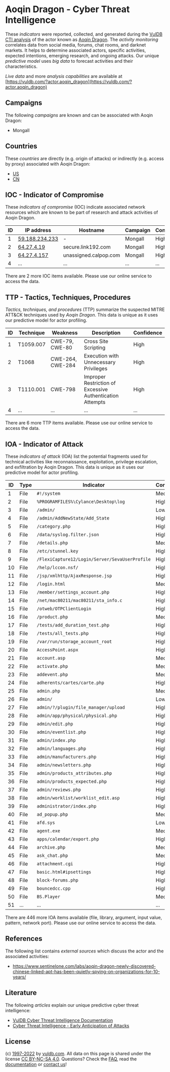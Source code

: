 # Aoqin Dragon - Cyber Threat Intelligence

These _indicators_ were reported, collected, and generated during the [VulDB CTI analysis](https://vuldb.com/?kb.cti) of the actor known as [Aoqin Dragon](https://vuldb.com/?actor.aoqin_dragon). The _activity monitoring_ correlates data from social media, forums, chat rooms, and darknet markets. It helps to determine associated actors, specific activities, expected intentions, emerging research, and ongoing attacks. Our unique _predictive model_ uses _big data_ to forecast activities and their characteristics.

_Live data_ and more _analysis capabilities_ are available at [https://vuldb.com/?actor.aoqin_dragon](https://vuldb.com/?actor.aoqin_dragon)

## Campaigns

The following _campaigns_ are known and can be associated with Aoqin Dragon:

* Mongall

## Countries

These _countries_ are directly (e.g. origin of attacks) or indirectly (e.g. access by proxy) associated with Aoqin Dragon:

* [US](https://vuldb.com/?country.us)
* [CN](https://vuldb.com/?country.cn)

## IOC - Indicator of Compromise

These _indicators of compromise_ (IOC) indicate associated network resources which are known to be part of research and attack activities of Aoqin Dragon.

ID | IP address | Hostname | Campaign | Confidence
-- | ---------- | -------- | -------- | ----------
1 | [59.188.234.233](https://vuldb.com/?ip.59.188.234.233) | - | Mongall | High
2 | [64.27.4.19](https://vuldb.com/?ip.64.27.4.19) | secure.link192.com | Mongall | High
3 | [64.27.4.157](https://vuldb.com/?ip.64.27.4.157) | unassigned.calpop.com | Mongall | High
4 | ... | ... | ... | ...

There are 2 more IOC items available. Please use our online service to access the data.

## TTP - Tactics, Techniques, Procedures

_Tactics, techniques, and procedures_ (TTP) summarize the suspected MITRE ATT&CK techniques used by _Aoqin Dragon_. This data is unique as it uses our predictive model for actor profiling.

ID | Technique | Weakness | Description | Confidence
-- | --------- | -------- | ----------- | ----------
1 | T1059.007 | CWE-79, CWE-80 | Cross Site Scripting | High
2 | T1068 | CWE-264, CWE-284 | Execution with Unnecessary Privileges | High
3 | T1110.001 | CWE-798 | Improper Restriction of Excessive Authentication Attempts | High
4 | ... | ... | ... | ...

There are 6 more TTP items available. Please use our online service to access the data.

## IOA - Indicator of Attack

These _indicators of attack_ (IOA) list the potential fragments used for technical activities like reconnaissance, exploitation, privilege escalation, and exfiltration by Aoqin Dragon. This data is unique as it uses our predictive model for actor profiling.

ID | Type | Indicator | Confidence
-- | ---- | --------- | ----------
1 | File | `#!/system` | Medium
2 | File | `%PROGRAMFILES%\Cylance\Desktop\log` | High
3 | File | `/admin/` | Low
4 | File | `/admin/AddNewState/Add_State` | High
5 | File | `/category.php` | High
6 | File | `/data/syslog.filter.json` | High
7 | File | `/details.php` | Medium
8 | File | `/etc/stunnel.key` | High
9 | File | `/FlexiCapture12/Login/Server/SevaUserProfile` | High
10 | File | `/help/lccon.nsf/` | High
11 | File | `/jsp/xmlhttp/AjaxResponse.jsp` | High
12 | File | `/login.html` | Medium
13 | File | `/member/settings_account.php` | High
14 | File | `/net/mac80211/mac80211/sta_info.c` | High
15 | File | `/otweb/OTPClientLogin` | High
16 | File | `/product.php` | Medium
17 | File | `/tests/add_duration_test.php` | High
18 | File | `/tests/all_tests.php` | High
19 | File | `/var/run/storage_account_root` | High
20 | File | `AccessPoint.aspx` | High
21 | File | `account.asp` | Medium
22 | File | `activate.php` | Medium
23 | File | `addevent.php` | Medium
24 | File | `adherents/cartes/carte.php` | High
25 | File | `admin.php` | Medium
26 | File | `admin/` | Low
27 | File | `admin/?/plugin/file_manager/upload` | High
28 | File | `admin/app/physical/physical.php` | High
29 | File | `admin/edit.php` | High
30 | File | `admin/eventlist.php` | High
31 | File | `admin/index.php` | High
32 | File | `admin/languages.php` | High
33 | File | `admin/manufacturers.php` | High
34 | File | `admin/newsletters.php` | High
35 | File | `admin/products_attributes.php` | High
36 | File | `admin/products_expected.php` | High
37 | File | `admin/reviews.php` | High
38 | File | `admin/worklist/worklist_edit.asp` | High
39 | File | `administrator/index.php` | High
40 | File | `ad_popup.php` | Medium
41 | File | `afd.sys` | Low
42 | File | `agent.exe` | Medium
43 | File | `apps/calendar/export.php` | High
44 | File | `archive.php` | Medium
45 | File | `ask_chat.php` | Medium
46 | File | `attachment.cgi` | High
47 | File | `basic.html#ipsettings` | High
48 | File | `block-forums.php` | High
49 | File | `bouncedcc.cpp` | High
50 | File | `BS.Player` | Medium
51 | ... | ... | ...

There are 446 more IOA items available (file, library, argument, input value, pattern, network port). Please use our online service to access the data.

## References

The following list contains _external sources_ which discuss the actor and the associated activities:

* https://www.sentinelone.com/labs/aoqin-dragon-newly-discovered-chinese-linked-apt-has-been-quietly-spying-on-organizations-for-10-years/

## Literature

The following _articles_ explain our unique predictive cyber threat intelligence:

* [VulDB Cyber Threat Intelligence Documentation](https://vuldb.com/?kb.cti)
* [Cyber Threat Intelligence - Early Anticipation of Attacks](https://www.scip.ch/en/?labs.20201022)

## License

(c) [1997-2022](https://vuldb.com/?kb.changelog) by [vuldb.com](https://vuldb.com/?kb.about). All data on this page is shared under the license [CC BY-NC-SA 4.0](https://creativecommons.org/licenses/by-nc-sa/4.0/). Questions? Check the [FAQ](https://vuldb.com/?kb.faq), read the [documentation](https://vuldb.com/?kb) or [contact us](https://vuldb.com/?contact)!

